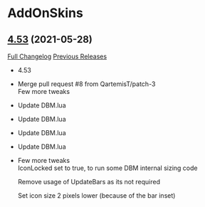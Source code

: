 # AddOnSkins

## [4.53](https://github.com/Azilroka/AddOnSkins/tree/4.53) (2021-05-28)
[Full Changelog](https://github.com/Azilroka/AddOnSkins/compare/4.52...4.53) [Previous Releases](https://github.com/Azilroka/AddOnSkins/releases)

- 4.53  
- Merge pull request #8 from QartemisT/patch-3  
    Few more tweaks  
- Update DBM.lua  
- Update DBM.lua  
- Update DBM.lua  
- Update DBM.lua  
- Few more tweaks  
    IconLocked set to true, to run some DBM internal sizing code  
    Remove usage of UpdateBars as its not required  
    Set icon size 2 pixels lower (because of the bar inset)  